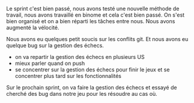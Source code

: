 Le sprint c'est bien passé, nous avons testé une nouvelle méthode de travail, nous avons travaillé en binome et cela c'est bien passé.
On s'est bien organisé et on a bien réparti les tâches entre nous. Nous avons augmenté la vélocité.

Nous avons eu quelques petit soucis sur les conflits git. Et nous avons eu quelque bug sur la gestion des échecs.

- on va repartir la gestion des échecs en plusieurs US
- mieux parler quand on push
- se concentrer sur la gestion des échecs pour finir le jeux et se concentrer plus tard sur les fonctionnalités

Sur le prochain sprint, on va faire la gestion des échecs et essayé de cherché des bug dans notre jeu pour les résoudre au cas où.
